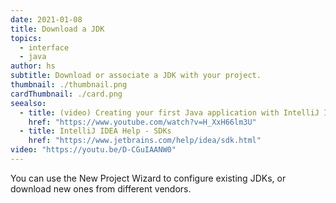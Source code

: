 ```yaml
---
date: 2021-01-08
title: Download a JDK
topics:
  - interface
  - java
author: hs
subtitle: Download or associate a JDK with your project.
thumbnail: ./thumbnail.png
cardThumbnail: ./card.png
seealso:
  - title: (video) Creating your first Java application with IntelliJ IDEA
    href: "https://www.youtube.com/watch?v=H_XxH66lm3U"
  - title: IntelliJ IDEA Help - SDKs
    href: "https://www.jetbrains.com/help/idea/sdk.html"
video: "https://youtu.be/D-CGuIAANW0"
---
```


You can use the New Project Wizard to configure existing JDKs, or download new ones from different vendors.
